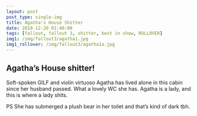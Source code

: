 ```yaml
---
layout: post
post_type: single-img
title: Agatha's House Shitter
date: 2018-12-20 01:40:00
tags: [fallout, fallout 3, shitter, best in show, ROLLOVER]
img1: /img/fallout3/agatha1.jpg
img1_rollover: /img/fallout3/agatha1a.jpg
---
```

## Agatha’s House shitter!

Soft-spoken GILF and violin virtuoso Agatha has lived alone in this cabin since her husband passed. What a lovely WC she has. Agatha is a lady, and this is where a lady shits.

PS She has submerged a plush bear in her toilet and that’s kind of dark tbh.
